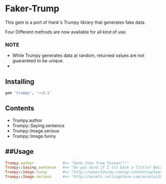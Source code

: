 # Faker-Trump
 This gem is a port of Hank's Trumpy library that generates fake data.
 
 Four Different methods are now available for all kind of use.
 
### NOTE

* While Trumpy generates data at random, returned values are not guaranteed to be unique.
* 

Installing
----------
```bash
gem 'trumpy', '~>2.1'
```

Contents
--------
- Trumpy.author
- Trumpy::Saying.sentence
- Trumpy::Image.serious
- Trumpy::Image.funny

##Usage
--------
 ```ruby
Trumpy.author             #=> "Hank Chen from Taiwan!!!" 
Trumpy::Saying.sentence   #=> "Do you mind if I sit back a little? Because your breath is very bad."
Trumpy::Image.funny       #=> "http://eaworldview.com/wp-content/uploads/2016/05/TRUMP-FIGHTING-POSE-e1463585249994-680x365_c.jpg",
Trumpy::Image.serious     #=> "http://assets.rollingstone.com/assets/2015/article/trump-seriously-20150909/208261/medium_rect/1441301078/720x405-R1244_FEA_Trump_A_SML.jpg"
```






